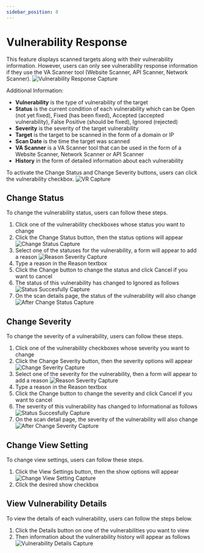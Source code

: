 ```yaml
---
sidebar_position: 8
---
```


# Vulnerability Response

This feature displays scanned targets along with their vulnerability information. However, users can only see vulnerability response information if they use the VA Scanner tool (Website Scanner, API Scanner, Network Scanner).
![Vulnerability Response Capture](/img/capture/vulnerability-response.png)

Additional Information:
- **Vulnerability** is the type of vulnerability of the target 
- **Status** is the current condition of each vulnerability which can be Open (not yet fixed), Fixed (has been fixed), Accepted (accepted vulnerability), False Positive (should be fixed), Ignored (rejected)
- **Severity** is the severity of the target vulnerability 
- **Target** is the target to be scanned in the form of a domain or IP 
- **Scan Date** is the time the target was scanned 
- **VA Scanner** is a VA Scanner tool that can be used in the form of a Website Scanner, Network Scanner or API Scanner 
- **History** in the form of detailed information about each vulnerability

To activate the Change Status and Change Severity buttons, users can click the vulnerability checkbox.
![VR Capture](/img/capture/VR.png)

## Change Status
To change the vulnerability status, users can follow these steps.
1. Click one of the vulnerability checkboxes whose status you want to change
2. Click the Change Status button, then the status options will appear
   ![Change Status Capture](/img/capture/change-status.png)
3. Select one of the statuses for the vulnerability, a form will appear to add a reason
   ![Reason Severity Capture](/img/capture/reason-severity.png)
4. Type a reason in the Reason textbox
5. Click the Change button to change the status and click Cancel if you want to cancel
6. The status of this vulnerability has changed to Ignored as follows
   ![Status Succesfully Capture](/img/capture/status-succesfully.png)
7. On the scan details page, the status of the vulnerability will also change
   ![After Change Status Capture](/img/capture/Detail-Scan-After-ChangeStatus.png)

## Change Severity
To change the severity of a vulnerability, users can follow these steps.
1. Click one of the vulnerability checkboxes whose severity you want to change
2. Click the Change Severity button, then the severity options will appear
   ![Change Severity Capture](/img/capture/change-severity.png)
3. Select one of the severity for the vulnerability, then a form will appear to add a reason 
   ![Reason Severity Capture](/img/capture/reason-severity.png)
4. Type a reason in the Reason textbox
5. Click the Change button to change the severity and click Cancel if you want to cancel
6. The severity of this vulnerability has changed to Informational as follows
   ![Status Succesfully Capture](/img/capture/severity-succesfully.png)
7. On the scan detail page, the severity of the vulnerability will also change
   ![After Change Severity Capture](/img/capture/Detail-Scan-After-ChangeSeverity.png)

## Change View Setting

To change view settings, users can follow these steps.
1. Click the View Settings button, then the show options will appear
   ![Change View Setting Capture](/img/capture/view-setting.png)
2. Click the desired show checkbox

## View Vulnerability Details
To view the details of each vulnerability, users can follow the steps below.
1. Click the Details button on one of the vulnerabilities you want to view
2. Then information about the vulnerability history will appear as follows
   ![Vulnerability Details Capture](/img/capture/vulnerability-history.png)
